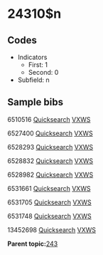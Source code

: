 # 24310$n

## Codes

-   Indicators
    -   First: 1
    -   Second: 0
-   Subfield: n

## Sample bibs

6510516 [Quicksearch](https://search.library.yale.edu/catalog/6510516) [VXWS](http://prodorbis.library.yale.edu:7014/vxws/GetHoldingsService?bibId=6510516)

6527400 [Quicksearch](https://search.library.yale.edu/catalog/6527400) [VXWS](http://prodorbis.library.yale.edu:7014/vxws/GetHoldingsService?bibId=6527400)

6528293 [Quicksearch](https://search.library.yale.edu/catalog/6528293) [VXWS](http://prodorbis.library.yale.edu:7014/vxws/GetHoldingsService?bibId=6528293)

6528832 [Quicksearch](https://search.library.yale.edu/catalog/6528832) [VXWS](http://prodorbis.library.yale.edu:7014/vxws/GetHoldingsService?bibId=6528832)

6528982 [Quicksearch](https://search.library.yale.edu/catalog/6528982) [VXWS](http://prodorbis.library.yale.edu:7014/vxws/GetHoldingsService?bibId=6528982)

6531661 [Quicksearch](https://search.library.yale.edu/catalog/6531661) [VXWS](http://prodorbis.library.yale.edu:7014/vxws/GetHoldingsService?bibId=6531661)

6531705 [Quicksearch](https://search.library.yale.edu/catalog/6531705) [VXWS](http://prodorbis.library.yale.edu:7014/vxws/GetHoldingsService?bibId=6531705)

6531748 [Quicksearch](https://search.library.yale.edu/catalog/6531748) [VXWS](http://prodorbis.library.yale.edu:7014/vxws/GetHoldingsService?bibId=6531748)

13452698 [Quicksearch](https://search.library.yale.edu/catalog/13452698) [VXWS](http://prodorbis.library.yale.edu:7014/vxws/GetHoldingsService?bibId=13452698)

**Parent topic:**[243](../../tags/243/243.md)

